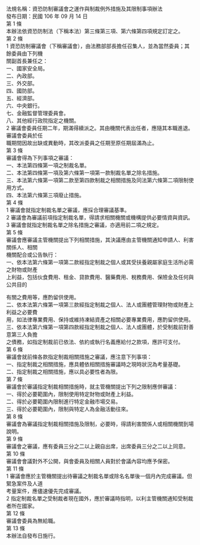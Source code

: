 法規名稱：資恐防制審議會之運作與制裁例外措施及其限制事項辦法  
發布日期：民國 106 年 09 月 14 日  
第 1 條  
本辦法依資恐防制法（下稱本法）第三條第三項、第六條第四項規定訂定之。  
第 2 條  
1 資恐防制審議會（下稱審議會），由法務部部長擔任召集人，並為當然委員；其餘委員由下列機  
關副首長兼任之：  
一、國家安全局。  
二、內政部。  
三、外交部。  
四、國防部。  
五、經濟部。  
六、中央銀行。  
七、金融監督管理委員會。  
八、其他經行政院指定之機關。  
2 審議會委員任期二年，期滿得續派之。其由機關代表出任者，應隨其本職進退。審議會委員於任  
職期間因故出缺或異動時，其改派委員之任期至原任期屆滿為止。  
第 3 條  
審議會得為下列事項之審議：  
一、本法第四條第一項之制裁名單。  
二、本法第四條第一項及第六條第一項第一款制裁名單之除名措施。  
三、本法第六條第一項第二款至第四款制裁之相關措施及同法第六條第二項限制使用方式。  
四、本法第六條第三項廢止措施。  
第 4 條  
1 審議會就指定制裁名單之審議，應採合理審議基準。  
2 審議會為審議前項指定制裁名單，得請求相關機關或機構提供必要情資與資訊。  
3 審議會就指定制裁名單之除名措施之審議，亦適用前二項之規定。  
第 5 條  
審議會應審議主管機關提出下列相關措施，其決議應由主管機關通知申請人、利害關係人、相關  
機關配合或公告執行：  
一、依本法第六條第一項第二款經指定制裁之個人或其受扶養親屬家庭生活所必需之財物或財產  
上利益，包括伙食費用、租金、貸款費用、醫藥費用、稅務費用、保險金及任何與公共目的  


有關之費用等，應酌留供使用。  
二、依本法第六條第一項第三款經指定制裁之個人、法人或團體管理財物或財產上利益之必要費  
用，如法律專業費用、保持或維持凍結資產之相關必要專業費用，應酌留供使用。  
三、依本法第六條第一項第四款經指定制裁之個人、法人或團體，於受制裁前對善意第三人負擔  
之債務，如指定制裁前已依法、依約或執行名義應給付之款項，應許可支付。  
第 6 條  
審議會就前條各款指定制裁相關措施之審議，應注意下列事項：  
一、指定制裁之相關措施，應具體依相關措施審議時之現時狀況為考量基礎。  
二、指定制裁之相關措施，應以具必要性者為限。  
第 7 條  
審議會於審議指定制裁相關措施時，就主管機關提出下列之限制應併審議：  
一、得於必要範圍內，限制使用特定財物或財產上利益。  
二、得於必要範圍內限制進行特定金融市場交易。  
三、得於必要範圍內，限制與特定人為金融活動往來。  
第 8 條  
審議會為審議指定制裁相關措施及限制，必要時，得請利害關係人或相關機關到場說明。  
第 9 條  
審議會之審議，應有委員三分之二以上親自出席，出席委員三分之二以上同意。  
第 10 條  
審議會會議對外不公開，與會委員及相關人員對於會議內容均應予保密。  
第 11 條  
1 審議會應於主管機關提出待審議之制裁名單或除名名單後一個月內完成審議。但緊急案件及人道  
考量案件，應儘速優先完成審議。  
2 指定制裁名單之受制裁者現在國外，應於審議時指明，以利主管機關通知受制裁者所在國家。  
第 12 條  
審議會委員為無給職。  
第 13 條  
本辦法自發布日施行。  


